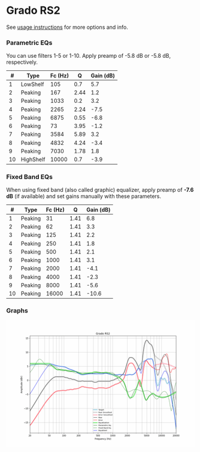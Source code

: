 # Grado RS2
See [usage instructions](https://github.com/jaakkopasanen/AutoEq#usage) for more options and info.

### Parametric EQs
You can use filters 1-5 or 1-10. Apply preamp of -5.8 dB or -5.8 dB, respectively.

|   # | Type      |   Fc (Hz) |    Q |   Gain (dB) |
|-----|-----------|-----------|------|-------------|
|   1 | LowShelf  |       105 | 0.7  |         5.7 |
|   2 | Peaking   |       167 | 2.44 |         1.2 |
|   3 | Peaking   |      1033 | 0.2  |         3.2 |
|   4 | Peaking   |      2265 | 2.24 |        -7.5 |
|   5 | Peaking   |      6875 | 0.55 |        -6.8 |
|   6 | Peaking   |        73 | 3.95 |        -1.2 |
|   7 | Peaking   |      3584 | 5.89 |         3.2 |
|   8 | Peaking   |      4832 | 4.24 |        -3.4 |
|   9 | Peaking   |      7030 | 1.78 |         1.8 |
|  10 | HighShelf |     10000 | 0.7  |        -3.9 |

### Fixed Band EQs
When using fixed band (also called graphic) equalizer, apply preamp of **-7.6 dB** (if available) and set gains manually with these parameters.

|   # | Type    |   Fc (Hz) |    Q |   Gain (dB) |
|-----|---------|-----------|------|-------------|
|   1 | Peaking |        31 | 1.41 |         6.8 |
|   2 | Peaking |        62 | 1.41 |         3.3 |
|   3 | Peaking |       125 | 1.41 |         2.2 |
|   4 | Peaking |       250 | 1.41 |         1.8 |
|   5 | Peaking |       500 | 1.41 |         2.1 |
|   6 | Peaking |      1000 | 1.41 |         3.1 |
|   7 | Peaking |      2000 | 1.41 |        -4.1 |
|   8 | Peaking |      4000 | 1.41 |        -2.3 |
|   9 | Peaking |      8000 | 1.41 |        -5.6 |
|  10 | Peaking |     16000 | 1.41 |       -10.6 |

### Graphs
![](./Grado%20RS2.png)
